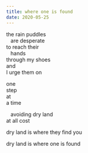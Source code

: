 ```yaml
---
title: where one is found
date: 2020-05-25
---
```



the rain puddles  
&nbsp;&nbsp;&nbsp;are desperate  
to reach their  
&nbsp;&nbsp;&nbsp;hands  
through my shoes  
and  
I urge them on  

one  
step  
at  
a time  

&nbsp;&nbsp;&nbsp;avoiding dry land  
at all cost  

dry land is where they find you  

dry land is where one is found 

